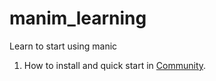 # manim_learning
Learn to start using manic

1. How to install and quick start in [Community](https://3b1b.github.io/manim/getting_started/configuration.html).
